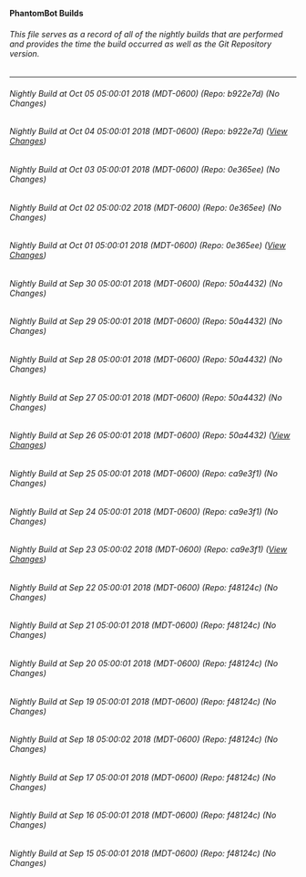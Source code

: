 **PhantomBot Builds**

###### This file serves as a record of all of the nightly builds that are performed and provides the time the build occurred as well as the Git Repository version.
-------------------------------------------------------------------------------------------------------------
###### Nightly Build at Oct 05 05:00:01 2018 (MDT-0600) (Repo: b922e7d) (No Changes)
###### Nightly Build at Oct 04 05:00:01 2018 (MDT-0600) (Repo: b922e7d) ([View Changes](https://github.com/PhantomBot/PhantomBot/compare/0e365ee...b922e7d))
###### Nightly Build at Oct 03 05:00:01 2018 (MDT-0600) (Repo: 0e365ee) (No Changes)
###### Nightly Build at Oct 02 05:00:02 2018 (MDT-0600) (Repo: 0e365ee) (No Changes)
###### Nightly Build at Oct 01 05:00:01 2018 (MDT-0600) (Repo: 0e365ee) ([View Changes](https://github.com/PhantomBot/PhantomBot/compare/50a4432...0e365ee))
###### Nightly Build at Sep 30 05:00:01 2018 (MDT-0600) (Repo: 50a4432) (No Changes)
###### Nightly Build at Sep 29 05:00:01 2018 (MDT-0600) (Repo: 50a4432) (No Changes)
###### Nightly Build at Sep 28 05:00:01 2018 (MDT-0600) (Repo: 50a4432) (No Changes)
###### Nightly Build at Sep 27 05:00:01 2018 (MDT-0600) (Repo: 50a4432) (No Changes)
###### Nightly Build at Sep 26 05:00:01 2018 (MDT-0600) (Repo: 50a4432) ([View Changes](https://github.com/PhantomBot/PhantomBot/compare/ca9e3f1...50a4432))
###### Nightly Build at Sep 25 05:00:01 2018 (MDT-0600) (Repo: ca9e3f1) (No Changes)
###### Nightly Build at Sep 24 05:00:01 2018 (MDT-0600) (Repo: ca9e3f1) (No Changes)
###### Nightly Build at Sep 23 05:00:02 2018 (MDT-0600) (Repo: ca9e3f1) ([View Changes](https://github.com/PhantomBot/PhantomBot/compare/f48124c...ca9e3f1))
###### Nightly Build at Sep 22 05:00:01 2018 (MDT-0600) (Repo: f48124c) (No Changes)
###### Nightly Build at Sep 21 05:00:01 2018 (MDT-0600) (Repo: f48124c) (No Changes)
###### Nightly Build at Sep 20 05:00:01 2018 (MDT-0600) (Repo: f48124c) (No Changes)
###### Nightly Build at Sep 19 05:00:01 2018 (MDT-0600) (Repo: f48124c) (No Changes)
###### Nightly Build at Sep 18 05:00:02 2018 (MDT-0600) (Repo: f48124c) (No Changes)
###### Nightly Build at Sep 17 05:00:01 2018 (MDT-0600) (Repo: f48124c) (No Changes)
###### Nightly Build at Sep 16 05:00:01 2018 (MDT-0600) (Repo: f48124c) (No Changes)
###### Nightly Build at Sep 15 05:00:01 2018 (MDT-0600) (Repo: f48124c) (No Changes)
